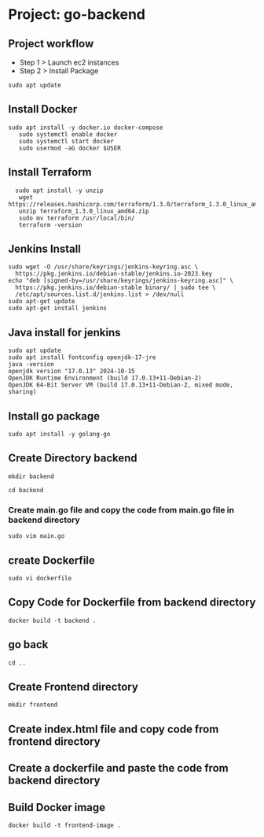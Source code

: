 # Project: go-backend
## Project workflow
- Step 1 > Launch ec2 instances
-  Step 2 > Install Package 
````
sudo apt update
````
## Install Docker
````
sudo apt install -y docker.io docker-compose
   sudo systemctl enable docker
   sudo systemctl start docker
   sudo usermod -aG docker $USER
````
 ## Install Terraform
````
  sudo apt install -y unzip
   wget https://releases.hashicorp.com/terraform/1.3.0/terraform_1.3.0_linux_amd64.zip
   unzip terraform_1.3.0_linux_amd64.zip
   sudo mv terraform /usr/local/bin/
   terraform -version
````
## Jenkins Install
````
sudo wget -O /usr/share/keyrings/jenkins-keyring.asc \
  https://pkg.jenkins.io/debian-stable/jenkins.io-2023.key
echo "deb [signed-by=/usr/share/keyrings/jenkins-keyring.asc]" \
  https://pkg.jenkins.io/debian-stable binary/ | sudo tee \
  /etc/apt/sources.list.d/jenkins.list > /dev/null
sudo apt-get update
sudo apt-get install jenkins
````
## Java install for jenkins
````
sudo apt update
sudo apt install fontconfig openjdk-17-jre
java -version
openjdk version "17.0.13" 2024-10-15
OpenJDK Runtime Environment (build 17.0.13+11-Debian-2)
OpenJDK 64-Bit Server VM (build 17.0.13+11-Debian-2, mixed mode, sharing)
````
## Install go package
````
sudo apt install -y golang-go
````
## Create Directory backend
````
mkdir backend
````
````
cd backend
````
### Create main.go file and copy the code from main.go file in backend directory
````
sudo vim main.go
````

## create Dockerfile 
````
sudo vi dockerfile
````
## Copy Code for Dockerfile from backend directory
````
docker build -t backend .
````
## go back
````
cd ..
````
## Create Frontend directory
````
mkdir frontend
````
## Create index.html file and copy code from frontend directory
## Create a dockerfile and paste the code from backend directory
## Build Docker image
````
docker build -t frontend-image .
````

